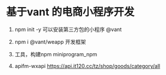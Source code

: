 # 基于vant 的电商小程序开发
1. npm init -y
  可以安装第三方包的小程序  @vant
2. npm i @vant/weapp 
  开发框架
3. 工具，构建npm
  miniprogram_npm


4. apifm-wxapi
  https://api.it120.cc/tz/shop/goods/category/all